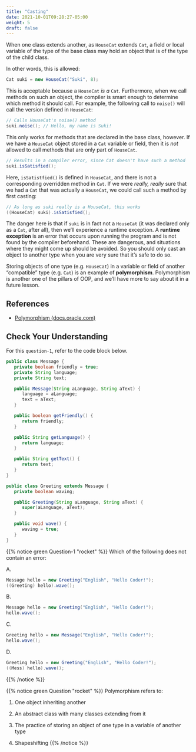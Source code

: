 ```yaml
---
title: "Casting"
date: 2021-10-01T09:28:27-05:00
weight: 5
draft: false
---
```


When one class extends another, as `HouseCat` extends `Cat`, a field or local variable of the type of the base class may hold an object that is of the type of the child class.

In other words, this is allowed:

```java
Cat suki = new HouseCat("Suki", 8);
```

This is acceptable because a `HouseCat` *is a* `Cat`. Furthermore, when we call methods on such an object, the compiler is smart enough to determine which method it should call. For example, the following call to `noise()` will call the version defined in `HouseCat`:

```java
// Calls HouseCat's noise() method
suki.noise(); // Hello, my name is Suki!
```

This only works for methods that are declared in the base class, however. If we have a `HouseCat` object stored in a `Cat` variable or field, then it is *not* allowed to call methods that are only part of `HouseCat`.

```java
// Results in a compiler error, since Cat doesn't have such a method
suki.isSatisfied();
```

Here, `isSatistfied()` is defined in `HouseCat`, and there is not a corresponding overridden method in `Cat`. If we were *really, really* sure that we had a `Cat` that was actually a `HouseCat`, we could call such a method by first casting:

```java
// As long as suki really is a HouseCat, this works
((HouseCat) suki).isSatisfied();
```

The danger here is that if `suki` is in fact not a `HouseCat` (it was declared only as a `Cat`, after all), then we’ll experience a runtime exception. A **runtime exception** is an error that occurs upon running the program and is not found by the compiler beforehand. These are dangerous, and situations where they might come up should be avoided. So you should only cast an object to another type when you are very sure that it’s safe to do so.

Storing objects of one type (e.g. `HouseCat`) in a variable or field of another “compatible” type (e.g. `Cat`) is an example of **polymorphism**. Polymorphism is another one of the pillars of OOP, and we’ll have more to say about it in a future lesson.

## References

-  [Polymorphism (docs.oracle.com)](https://docs.oracle.com/javase/tutorial/java/IandI/polymorphism.html)

## Check Your Understanding

For this `question-1`, refer to the code block below.

```java
public class Message {
   private boolean friendly = true;
   private String language;
   private String text;

   public Message(String aLanguage, String aText) {
      language = aLanguage;
      text = aText;
   }

   public boolean getFriendly() {
      return friendly;
   }

   public String getLanguage() {
      return language;
   }

   public String getText() {
      return text;
   }
}

public class Greeting extends Message {
   private boolean waving;

   public Greeting(String aLanguage, String aText) {
      super(aLanguage, aText);
   }

   public void wave() {
      waving = true;
   }
}
```

{{% notice green Question-1 "rocket" %}}
Which of the following does not contain an error:

A. 

```java
Message hello = new Greeting("English", "Hello Coder!");
((Greeting) hello).wave();
```

B. 

```java
Message hello = new Greeting("English", "Hello Coder!");
hello.wave();
```

C. 

```java
Greeting hello = new Message("English", "Hello Coder!");
hello.wave();
```

D. 

```java
Greeting hello = new Greeting("English", "Hello Coder!");
((Mess) hello).wave();
```
{{% /notice %}}

{{% notice green Question "rocket" %}}
Polymorphism refers to:

1. One object inheriting another
      
1. An abstract class with many classes extending from it

1. The practice of storing an object of one type in a variable of another type

1. Shapeshifting
{{% /notice %}}